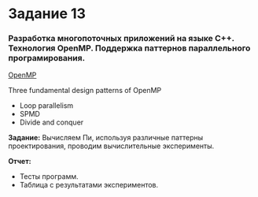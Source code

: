 # Задание 13

### Разработка многопоточных приложений на языке С++. Технология OpenMP. Поддержка паттернов параллельного програмирования.

[OpenMP](https://www.openmp.org/wp-content/uploads/OpenMPBoothTalk-SC22-PyOMP.pdf)

Three fundamental design patterns of OpenMP
+ Loop parallelism
+ SPMD
+ Divide and conquer

__Задание:__ Вычисляем Пи, используя различные паттерны проектирования, проводим вычислительные эксперименты.

__Отчет:__ 
+ Тесты программ.
+ Таблица с результатами экспериментов.